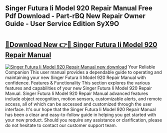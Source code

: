 ## Singer Futura Ii Model 920 Repair Manual Free Pdf Download - Part-rBQ New Repair Owner Guide - User Service Edition SyX9O

# <h2><a href="http://bc64660.oget.top/?id=Singer+Futura+Ii+Model+920+Repair+Manual">🔗Download New 👉🔴 Singer Futura Ii Model 920 Repair Manual</a></h2>

[![Singer Futura Ii Model 920 Repair Manual new download](https://i.imgur.com/5g1atiW.png)](http://bc64660.oget.top/?id=Singer+Futura+Ii+Model+920+Repair+Manual)
Your Reliable Companion This user manual provides a dependable guide to operating and maintaining your new Singer Futura Ii Model 920 Repair Manual with confidence. Features & Functionality This section explores the various features and capabilities of your new Singer Futura Ii Model 920 Repair Manual. Singer Futura Ii Model 920 Repair Manual advanced features include object recognition, motion sensors, customizable alerts, and remote access, all of which can be accessed and customized through the user interface. It's our hope that the Singer Futura Ii Model 920 Repair Manual has been a clear and easy-to-follow guide in helping you get started with your new product. Should you require any assistance or clarification, please do not hesitate to contact our customer support team.
